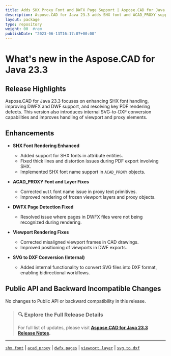 ```yaml
---
title: Adds SHX Proxy Font and DWFX Page Support | Aspose.CAD for Java 23.3
description: Aspose.CAD for Java 23.3 adds SHX font and ACAD_PROXY support, resolves PDF distortion and viewport bugs, and enables DWFX page detection and SVG to DXF conversion.
layout: package
type: repository
weight: 00	#rem
publishDate: "2023-06-13T16:17:07+00:00"
---
```


# What's new in the Aspose.CAD for Java 23.3

## Release Highlights

Aspose.CAD for Java 23.3 focuses on enhancing SHX font handling, improving DWFX and DWF support, and resolving key PDF rendering defects. This version also introduces internal SVG-to-DXF conversion capabilities and improves handling of viewport and proxy elements.

## Enhancements

- **SHX Font Rendering Enhanced**  
  - Added support for SHX fonts in attribute entities.
  - Fixed thick lines and distortion issues during PDF export involving SHX.
  - Implemented SHX font name support in `ACAD_PROXY` objects.

- **ACAD_PROXY Font and Layer Fixes**  
  - Corrected `null` font name issue in proxy text primitives.
  - Improved rendering of frozen viewport layers and proxy objects.

- **DWFX Page Detection Fixed**  
  - Resolved issue where pages in DWFX files were not being recognized during rendering.

- **Viewport Rendering Fixes**  
  - Corrected misaligned viewport frames in CAD drawings.
  - Improved positioning of viewports in DWF exports.

- **SVG to DXF Conversion (Internal)**  
  - Added internal functionality to convert SVG files into DXF format, enabling bidirectional workflows.

## Public API and Backward Incompatible Changes

No changes to Public API or backward compatibility in this release.

> ### 🔍 Explore the Full Release Details
>
> For full list of updates, please visit **[Aspose.CAD for Java 23.3 Release Notes](https://releases.aspose.com/cad/java/release-notes/2023/aspose-cad-for-java-23-3-release-notes/).**

---

[`shx font`](https://search.aspose.com/q/shx-font.html) | [`acad_proxy`](https://search.aspose.com/q/acad_proxy.html) | [`dwfx pages`](https://search.aspose.com/q/dwfx-pages.html) | [`viewport layer`](https://search.aspose.com/q/viewport-layer.html) | [`svg to dxf`](https://search.aspose.com/q/svg-to-dxf.html)
